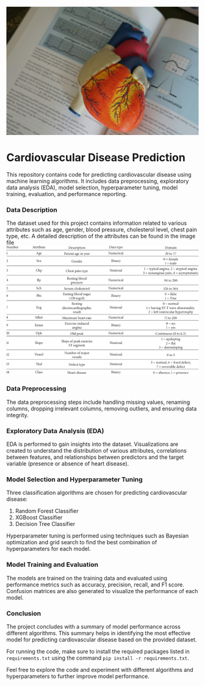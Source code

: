 ![Heart](img/cardiovascular.jpg)

# Cardiovascular Disease Prediction

This repository contains code for predicting cardiovascular disease using machine learning algorithms. It includes data preprocessing, exploratory data analysis (EDA), model selection, hyperparameter tuning, model training, evaluation, and performance reporting.

### Data Description

The dataset used for this project contains information related to various attributes such as age, gender, blood pressure, cholesterol level, chest pain type, etc. A detailed description of the attributes can be found in the image file 
![Attribute Information](img/attribute_information.png)

### Data Preprocessing

The data preprocessing steps include handling missing values, renaming columns, dropping irrelevant columns, removing outliers, and ensuring data integrity.

### Exploratory Data Analysis (EDA)

EDA is performed to gain insights into the dataset. Visualizations are created to understand the distribution of various attributes, correlations between features, and relationships between predictors and the target variable (presence or absence of heart disease).

### Model Selection and Hyperparameter Tuning

Three classification algorithms are chosen for predicting cardiovascular disease:
1. Random Forest Classifier
2. XGBoost Classifier
3. Decision Tree Classifier

Hyperparameter tuning is performed using techniques such as Bayesian optimization and grid search to find the best combination of hyperparameters for each model.

### Model Training and Evaluation

The models are trained on the training data and evaluated using performance metrics such as accuracy, precision, recall, and F1 score. Confusion matrices are also generated to visualize the performance of each model.

### Conclusion

The project concludes with a summary of model performance across different algorithms. This summary helps in identifying the most effective model for predicting cardiovascular disease based on the provided dataset.

For running the code, make sure to install the required packages listed in `requirements.txt` using the command `pip install -r requirements.txt`.

Feel free to explore the code and experiment with different algorithms and hyperparameters to further improve model performance.
